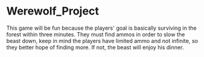 # Werewolf_Project
This game will be fun because the players' goal is basically surviving in the forest within three minutes.  They must find ammos in order to slow the beast down, keep in mind the players have limited ammo and not infinite, so they better hope of finding more. If not, the beast will enjoy his dinner. 
